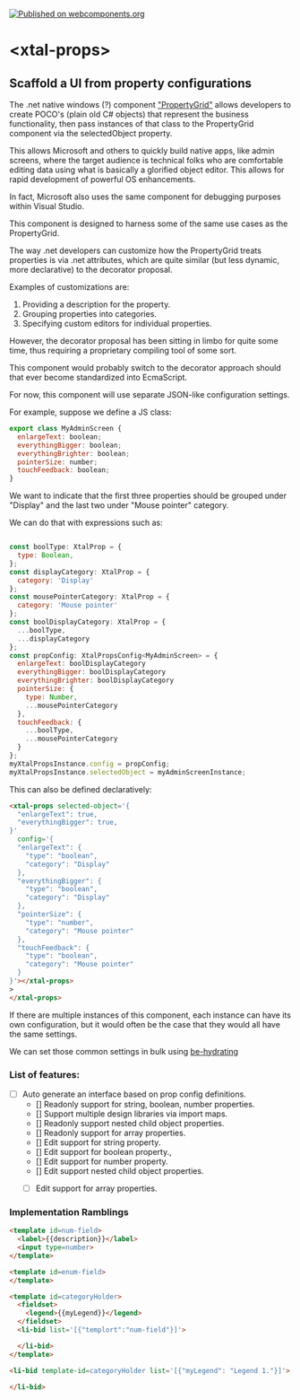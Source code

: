 [![Published on webcomponents.org](https://img.shields.io/badge/webcomponents.org-published-blue.svg)](https://www.webcomponents.org/element/bahrus/xtal-props)
# \<xtal-props\>

## Scaffold a UI from property configurations

The .net native windows (?) component ["PropertyGrid"](https://www.c-sharpcorner.com/uploadfile/witnes/using-propertygrid-in-net/) allows developers to create POCO's (plain old C# objects) that represent the business functionality, then pass instances of that class to the PropertyGrid component via the selectedObject property.

This allows Microsoft and others to quickly build native apps, like admin screens, where the target audience is technical folks who are comfortable editing data using what is basically a glorified object editor.  This allows for rapid development of powerful OS enhancements.

In fact, Microsoft also uses the same component for debugging purposes within Visual Studio.

This component is designed to harness some of the same use cases as the PropertyGrid.

The way .net developers can customize how the PropertyGrid treats properties is via .net attributes, which are quite similar (but less dynamic, more declarative) to the decorator proposal.

Examples of customizations are:

1.  Providing a description for the property.
2.  Grouping properties into categories.
3.  Specifying custom editors for individual properties.

However, the decorator proposal has been sitting in limbo for quite some time, thus requiring a proprietary compiling tool of some sort.

This component would probably switch to the decorator approach should that ever become standardized into EcmaScript.

For now, this component will use separate JSON-like configuration settings.

For example, suppose we define a JS class:

```JavaScript
export class MyAdminScreen {
  enlargeText: boolean;
  everythingBigger: boolean;
  everythingBrighter: boolean;
  pointerSize: number;
  touchFeedback: boolean;
}
```

We want to indicate that the first three properties should be grouped under "Display" and the last two under "Mouse pointer" category.

We can do that with expressions such as:

```JavaScript

const boolType: XtalProp = {
  type: Boolean,
};
const displayCategory: XtalProp = {
  category: 'Display'
};
const mousePointerCategory: XtalProp = {
  category: 'Mouse pointer'
};
const boolDisplayCategory: XtalProp = {
  ...boolType,
  ...displayCategory
};
const propConfig: XtalPropsConfig<MyAdminScreen> = {
  enlargeText: boolDisplayCategory
  everythingBigger: boolDisplayCategory
  everythingBrighter: boolDisplayCategory
  pointerSize: {
    type: Number,
    ...mousePointerCategory
  },
  touchFeedback: {
    ...boolType,
    ...mousePointerCategory
  }
};
myXtalPropsInstance.config = propConfig;
myXtalPropsInstance.selectedObject = myAdminScreenInstance;
```

This can also be defined declaratively:

```html
<xtal-props selected-object='{
  "enlargeText": true,
  "everythingBigger": true,
}'
  config='{
  "enlargeText": {
    "type": "boolean",
    "category": "Display"
  },
  "everythingBigger": {
    "type": "boolean",
    "category": "Display"
  },
  "pointerSize": {
    "type": "number",
    "category": "Mouse pointer"
  },
  "touchFeedback": {
    "type": "boolean",
    "category": "Mouse pointer"
  }
}'></xtal-props>
>
</xtal-props>
```

If there are multiple instances of this component, each instance can have its own configuration, but it would often be the case that they would all have the same settings.

We can set those common settings in bulk using [be-hydrating](https://github.com/bahrus/be-hydrating)



### List of features:

- [ ] Auto generate an interface based on prop config definitions.
  - [] Readonly support for string, boolean, number properties.
  - [] Support multiple design libraries via import maps.
  - [] Readonly support nested child object properties.
  - [] Readonly support for array properties.
  - [] Edit support for string property.
  - [] Edit support for  boolean property., 
  - [] Edit support for number property.
  - [] Edit support nested child object properties.
  - [ ] Edit support for array properties.


### Implementation Ramblings

```html
<template id=num-field>
  <label>{{description}}</label>
  <input type=number>
</template>

<template id=enum-field>
</template>

<template id=categoryHolder>
  <fieldset>
    <legend>{{myLegend}}</legend>
  </fieldset>
  <li-bid list='[{"templort":"num-field"}]'>

  </li-bid>
</template>
```

```html
<li-bid template-id=categoryHolder list='[{"myLegend": "Legend 1."}]'>
  
</li-bid>
```
